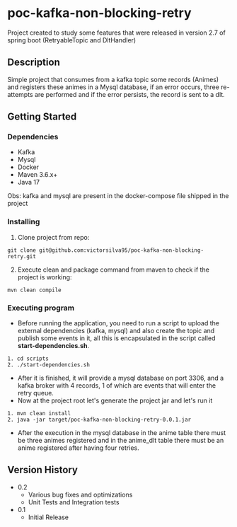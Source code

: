 # poc-kafka-non-blocking-retry

Project created to study some features that were released in version 2.7 of spring boot (RetryableTopic and DltHandler)

## Description

Simple project that consumes from a kafka topic some records (Animes) and registers these animes in a Mysql database, if an error occurs, three re-attempts are performed and if the error persists, the record is sent to a dlt.

## Getting Started

### Dependencies

* Kafka
* Mysql
* Docker
* Maven 3.6.x+
* Java 17

Obs: kafka and mysql 
are present in the docker-compose file shipped in the project

### Installing

1. Clone project from repo:
```
git clone git@github.com:victorsilva95/poc-kafka-non-blocking-retry.git
```
2. Execute clean and package command from maven to check if the project is working:
```
mvn clean compile
```


### Executing program

* Before running the application, 
you need to run a script to upload the external 
dependencies (kafka, mysql) and also create the topic 
and publish some events in it, all this is 
encapsulated in the script called 
**start-dependencies.sh**.
```
1. cd scripts
2. ./start-dependencies.sh
```
* After it is finished, it will provide a 
mysql database on port 3306, and a kafka broker 
with 4 records, 1 of which are events 
that will enter the retry queue.
* Now at the project root let's generate the project jar and let's run it
```
1. mvn clean install
2. java -jar target/poc-kafka-non-blocking-retry-0.0.1.jar
```
* After the execution in the mysql database in the anime table there must be three animes registered and in the anime_dlt table there must be an anime registered after having four retries.


## Version History

* 0.2
    * Various bug fixes and optimizations
    * Unit Tests and Integration tests
* 0.1
    * Initial Release
